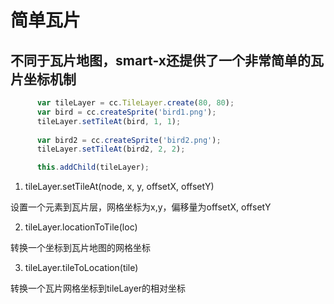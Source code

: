 # 简单瓦片

## 不同于瓦片地图，smart-x还提供了一个非常简单的瓦片坐标机制

```js
      var tileLayer = cc.TileLayer.create(80, 80);
      var bird = cc.createSprite('bird1.png');
      tileLayer.setTileAt(bird, 1, 1);
      
      var bird2 = cc.createSprite('bird2.png');
      tileLayer.setTileAt(bird2, 2, 2);

      this.addChild(tileLayer);
```

1. tileLayer.setTileAt(node, x, y, offsetX, offsetY)

  设置一个元素到瓦片层，网格坐标为x,y，偏移量为offsetX, offsetY

2. tileLayer.locationToTile(loc)
  
  转换一个坐标到瓦片地图的网格坐标
  
3. tileLayer.tileToLocation(tile)
  
  转换一个瓦片网格坐标到tileLayer的相对坐标

